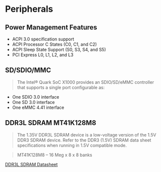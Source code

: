 Peripherals
==

## Power Management Features

- ACPI 3.0 specification support
- ACPI Processor C States (C0, C1, and C2)
- ACPI Sleep State Support (S0, S3, S4, and S5)
- PCI Express L0, L1, L2, and L3

## SD/SDIO/MMC

> The Intel® Quark SoC X1000 provides an SDIO/SD/eMMC controller that supports a single port configurable as:

- One SDIO 3.0 interface
- One SD 3.0 interface
- One eMMC 4.41 interface

## DDR3L SDRAM MT41K128M8

> The 1.35V DDR3L SDRAM device is a low-voltage version of the 1.5V DDR3 SDRAM device. Refer to the
DDR3 (1.5V) SDRAM data sheet specifications when running in 1.5V compatible mode.

> MT41K128M8 – 16 Meg x 8 x 8 banks

[DDR3L SDRAM Datasheet](https://www.google.com.mx/url?sa=t&rct=j&q=&esrc=s&source=web&cd=1&cad=rja&uact=8&ved=0ahUKEwig567JrtDLAhUH8GMKHb9EAlwQFggbMAA&url=https%3A%2F%2Fwww.micron.com%2F~%2Fmedia%2FDocuments%2FProducts%2FData%2520Sheet%2FDRAM%2FDDR3%2F1Gb_1_35V_DDR3L.pdf&usg=AFQjCNFc_LkmDKC5Uc5T-uf2DYx8MipPBg)

